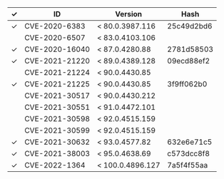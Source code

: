 | ✓ | ID             | Version          | Hash       |
|---|----------------|------------------|------------|
| ✓ | CVE-2020-6383  | < 80.0.3987.116  | 25c49d2bd6 |
|   | CVE-2020-6507  | < 83.0.4103.106  |            |
| ✓ | CVE-2020-16040 | < 87.0.4280.88   | 2781d58503 |
| ✓ | CVE-2021-21220 | < 89.0.4389.128  | 09ecd88ef2 |
|   | CVE-2021-21224 | < 90.0.4430.85   |            |
| ✓ | CVE-2021-21225 | < 90.0.4430.85   | 3f9ff062b0 |
|   | CVE-2021-30517 | < 90.0.4430.212  |            |
|   | CVE-2021-30551 | < 91.0.4472.101  |            |
|   | CVE-2021-30598 | < 92.0.4515.159  |            |
|   | CVE-2021-30599 | < 92.0.4515.159  |            |
| ✓ | CVE-2021-30632 | < 93.0.4577.82   | 632e6e71c5 |
| ✓ | CVE-2021-38003 | < 95.0.4638.69   | c573dcc8f8 |
| ✓ | CVE-2022-1364  | < 100.0.4896.127 | 7a5f4f55aa |

